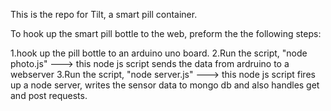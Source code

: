 This is the repo for Tilt, a smart pill container. 

To hook up the smart pill bottle to the web, preform the the following steps:

1.hook up the pill bottle to an arduino uno board.
2.Run the script, "node photo.js" ---> this node js script sends the data from ardruino to a webserver
3.Run the script, "node server.js" ---> this node js script fires up a node server, writes the sensor data to mongo db and also handles get and                                         post requests. 
